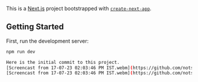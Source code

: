 This is a [Next.js](https://nextjs.org/) project bootstrapped with [`create-next-app`](https://github.com/vercel/next.js/tree/canary/packages/create-next-app).

## Getting Started

First, run the development server:

```bash
npm run dev

Here is the initial commit to this project. 
[Screencast from 17-07-23 02:03:46 PM IST.webm](https://github.com/notsidowic/luxury-car-rental-website/assets/139076231/3d501b5c-122b-419e-b5a0-af3d00d8a9df)
[Screencast from 17-07-23 02:03:46 PM IST.webm](https://github.com/notsidowic/luxury-car-rental-website/assets/139076231/f4d04c89-5fcf-4da1-ac02-ccef1b473d37)
